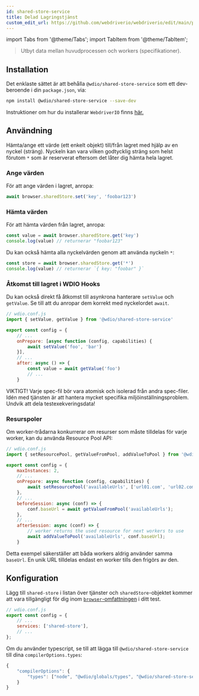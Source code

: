 ```yaml
---
id: shared-store-service
title: Delad Lagringstjänst
custom_edit_url: https://github.com/webdriverio/webdriverio/edit/main/packages/wdio-shared-store-service/README.md
---
```


import Tabs from '@theme/Tabs';
import TabItem from '@theme/TabItem';

> Utbyt data mellan huvudprocessen och workers (specifikationer).

## Installation

Det enklaste sättet är att behålla `@wdio/shared-store-service` som ett dev-beroende i din `package.json`, via:

```sh
npm install @wdio/shared-store-service --save-dev
```

Instruktioner om hur du installerar `WebdriverIO` finns [här.](https://webdriver.io/docs/gettingstarted)

## Användning

Hämta/ange ett värde (ett enkelt objekt) till/från lagret med hjälp av en nyckel (sträng). Nyckeln kan vara vilken godtycklig sträng som helst förutom `*` som är reserverat eftersom det låter dig hämta hela lagret.

### Ange värden

För att ange värden i lagret, anropa:

```js
await browser.sharedStore.set('key', 'foobar123')
```

### Hämta värden

För att hämta värden från lagret, anropa:

```js
const value = await browser.sharedStore.get('key')
console.log(value) // returnerar "foobar123"
```

Du kan också hämta alla nyckelvärden genom att använda nyckeln `*`:

```js
const store = await browser.sharedStore.get('*')
console.log(value) // returnerar `{ key: "foobar" }`
```

### Åtkomst till lagret i WDIO Hooks

Du kan också direkt få åtkomst till asynkrona hanterare `setValue` och `getValue`.
Se till att du anropar dem korrekt med nyckelordet `await`.

```js
// wdio.conf.js
import { setValue, getValue } from '@wdio/shared-store-service'

export const config = {
    // ...
    onPrepare: [async function (config, capabilities) {
        await setValue('foo', 'bar')
    }],
    // ...
    after: async () => {
        const value = await getValue('foo')
        // ...
    }
```

VIKTIGT! Varje spec-fil bör vara atomisk och isolerad från andra spec-filer.
Idén med tjänsten är att hantera mycket specifika miljöinställningsproblem.
Undvik att dela testexekveringsdata!

### Resurspoler

Om worker-trådarna konkurrerar om resurser som måste tilldelas för varje worker, kan du använda Resource Pool API:

```js
// wdio.conf.js
import { setResourcePool, getValueFromPool, addValueToPool } from '@wdio/shared-store-service'

export const config = {
    maxInstances: 2,
    // ...
    onPrepare: async function (config, capabilities) {
        await setResourcePool('availableUrls', ['url01.com', 'url02.com'])
    },
    // ...
    beforeSession: async (conf) => {
        conf.baseUrl = await getValueFromPool('availableUrls');
    },
    // ...
    afterSession: async (conf) => {
        // worker returns the used resource for next workers to use
        await addValueToPool('availableUrls', conf.baseUrl);
    }
```

Detta exempel säkerställer att båda workers aldrig använder samma `baseUrl`. En unik URL tilldelas endast en worker tills den frigörs av den.

## Konfiguration

Lägg till `shared-store` i listan över tjänster och `sharedStore`-objektet kommer att vara tillgängligt för dig inom [`browser`-omfattningen](https://webdriver.io/docs/api/browser) i ditt test.

```js
// wdio.conf.js
export const config = {
    // ...
    services: ['shared-store'],
    // ...
};
```

Om du använder typescript, se till att lägga till `@wdio/shared-store-service` till dina `compilerOptions.types`:

```js
{
    "compilerOptions": {
        "types": ["node", "@wdio/globals/types", "@wdio/shared-store-service"],
    }
}
```